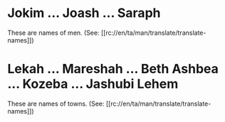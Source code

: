 # Jokim ... Joash ... Saraph

These are names of men. (See: [[rc://en/ta/man/translate/translate-names]])

# Lekah ... Mareshah ... Beth Ashbea ... Kozeba ... Jashubi Lehem

These are names of towns. (See: [[rc://en/ta/man/translate/translate-names]])

